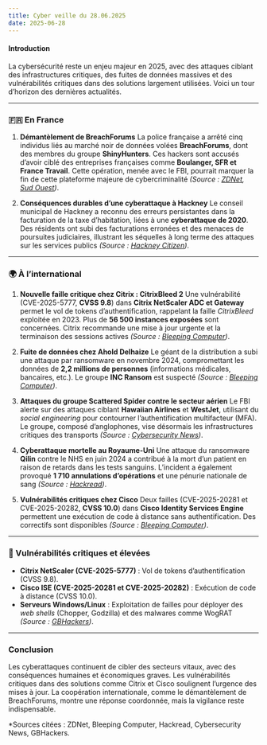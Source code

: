 ```yaml
---
title: Cyber veille du 28.06.2025
date: 2025-06-28
---
```


#### **Introduction**
La cybersécurité reste un enjeu majeur en 2025, avec des attaques ciblant des infrastructures critiques, des fuites de données massives et des vulnérabilités critiques dans des solutions largement utilisées. Voici un tour d’horizon des dernières actualités.

---

### **🇫🇷 En France**

1. **Démantèlement de BreachForums**
   La police française a arrêté cinq individus liés au marché noir de données volées **BreachForums**, dont des membres du groupe **ShinyHunters**. Ces hackers sont accusés d’avoir ciblé des entreprises françaises comme **Boulanger, SFR et France Travail**. Cette opération, menée avec le FBI, pourrait marquer la fin de cette plateforme majeure de cybercriminalité *(Source : [ZDNet](https://www.zdnet.fr/actualites/5-arrestations-en-lien-avec-breachforums-le-parquet-de-paris-veut-en-finir-avec-la-plateforme-478012.htm?ref=veillecyber.fr), [Sud Ouest](https://www.sudouest.fr/france/sfr-la-fff-lvmh-trois-personnes-suspectees-d-etre-liees-au-groupe-shinyhunters-ecrouees-pour-des-cyberattaques-25031479.php?utm_source=flipboard&utm_content=topic%2Ffr-cybercriminalit%C3%A9))*.

2. **Conséquences durables d’une cyberattaque à Hackney**
   Le conseil municipal de Hackney a reconnu des erreurs persistantes dans la facturation de la taxe d’habitation, liées à une **cyberattaque de 2020**. Des résidents ont subi des facturations erronées et des menaces de poursuites judiciaires, illustrant les séquelles à long terme des attaques sur les services publics *(Source : [Hackney Citizen](https://www.hackneycitizen.co.uk/2025/06/28/town-hall-admits-stress-confusion-council-tax-bills-cyber-attack/))*.

---

### **🌍 À l’international**

1. **Nouvelle faille critique chez Citrix : CitrixBleed 2**
   Une vulnérabilité (CVE-2025-5777, **CVSS 9.8**) dans **Citrix NetScaler ADC et Gateway** permet le vol de tokens d’authentification, rappelant la faille *CitrixBleed* exploitée en 2023. Plus de **56 500 instances exposées** sont concernées. Citrix recommande une mise à jour urgente et la terminaison des sessions actives *(Source : [Bleeping Computer](https://www.bleepingcomputer.com/news/security/new-citrixbleed-2-netscaler-flaw-let-hackers-hijack-sessions/?ref=veillecyber.fr))*.

2. **Fuite de données chez Ahold Delhaize**
   Le géant de la distribution a subi une attaque par ransomware en novembre 2024, compromettant les données de **2,2 millions de personnes** (informations médicales, bancaires, etc.). Le groupe **INC Ransom** est suspecté *(Source : [Bleeping Computer](https://www.bleepingcomputer.com/news/security/retail-giant-ahold-delhaize-says-data-breach-affects-22-million-people/?ref=veillecyber.fr))*.

3. **Attaques du groupe Scattered Spider contre le secteur aérien**
   Le FBI alerte sur des attaques ciblant **Hawaiian Airlines** et **WestJet**, utilisant du *social engineering* pour contourner l’authentification multifacteur (MFA). Le groupe, composé d’anglophones, vise désormais les infrastructures critiques des transports *(Source : [Cybersecurity News](https://cybersecuritynews.com/scattered-spider-hackers-aviation/))*.

4. **Cyberattaque mortelle au Royaume-Uni**
   Une attaque du ransomware **Qilin** contre le NHS en juin 2024 a contribué à la mort d’un patient en raison de retards dans les tests sanguins. L’incident a également provoqué **1 710 annulations d’opérations** et une pénurie nationale de sang *(Source : [Hackread](https://hackread.com/qilin-ransomware-attack-nhs-causes-patient-death-uk/))*.

5. **Vulnérabilités critiques chez Cisco**
   Deux failles (CVE-2025-20281 et CVE-2025-20282, **CVSS 10.0**) dans **Cisco Identity Services Engine** permettent une exécution de code à distance sans authentification. Des correctifs sont disponibles *(Source : [Bleeping Computer](https://www.bleepingcomputer.com/news/security/cisco-warns-of-max-severity-rce-flaws-in-identity-services-engine/?ref=veillecyber.fr))*.

---

### **🔐 Vulnérabilités critiques et élevées**

- **Citrix NetScaler (CVE-2025-5777)** : Vol de tokens d’authentification (CVSS 9.8).
- **Cisco ISE (CVE-2025-20281 et CVE-2025-20282)** : Exécution de code à distance (CVSS 10.0).
- **Serveurs Windows/Linux** : Exploitation de failles pour déployer des *web shells* (Chopper, Godzilla) et des malwares comme WogRAT *(Source : [GBHackers](https://gbhackers.com/threat-actors-exploit-windows-and-linux-server-vulnerabilities/))*.

---

### **Conclusion**
Les cyberattaques continuent de cibler des secteurs vitaux, avec des conséquences humaines et économiques graves. Les vulnérabilités critiques dans des solutions comme Citrix et Cisco soulignent l’urgence des mises à jour. La coopération internationale, comme le démantèlement de BreachForums, montre une réponse coordonnée, mais la vigilance reste indispensable.

*Sources citées : ZDNet, Bleeping Computer, Hackread, Cybersecurity News, GBHackers.